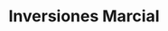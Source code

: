 ---
title: "Inversiones Marcial"
url: /chincha-alta/inversiones-marcial/
shop: piezas de automóviles
---